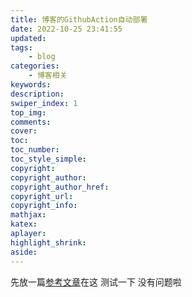 ```yaml
---
title: 博客的GithubAction自动部署
date: 2022-10-25 23:41:55
updated:
tags:
    - blog
categories:
    - 博客相关
keywords:
description:
swiper_index: 1
top_img:
comments:
cover:
toc:
toc_number:
toc_style_simple:
copyright:
copyright_author:
copyright_author_href:
copyright_url:
copyright_info:
mathjax:
katex:
aplayer:
highlight_shrink:
aside:
---
```

先放一篇[参考文章](https://akilar.top/posts/f752c86d/)在这
测试一下 没有问题啦